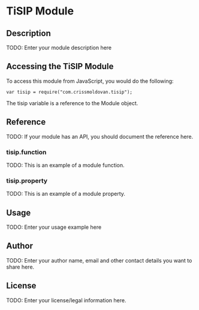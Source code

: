 # TiSIP Module

## Description

TODO: Enter your module description here

## Accessing the TiSIP Module

To access this module from JavaScript, you would do the following:

    var tisip = require("com.crissmoldovan.tisip");

The tisip variable is a reference to the Module object.

## Reference

TODO: If your module has an API, you should document
the reference here.

### tisip.function

TODO: This is an example of a module function.

### tisip.property

TODO: This is an example of a module property.

## Usage

TODO: Enter your usage example here

## Author

TODO: Enter your author name, email and other contact
details you want to share here.

## License

TODO: Enter your license/legal information here.

